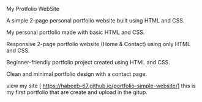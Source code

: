 My Protfolio WebSite 

A simple 2-page personal portfolio website built using HTML and CSS.

My personal portfolio made with basic HTML and CSS.

Responsive 2-page portfolio website (Home & Contact) using only HTML and CSS.

Beginner-friendly portfolio project created using HTML and CSS.

Clean and minimal portfolio design with a contact page.

view my site [ https://habeeb-67.github.io/portfolio-simple-website/]
this is my first portfolio that are create and upload in the gitup.
